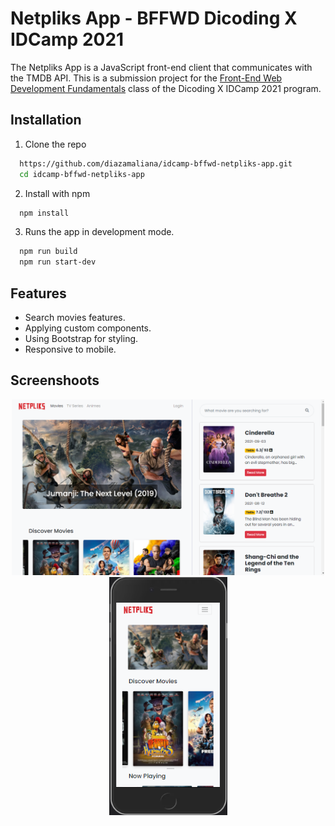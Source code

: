 
# Netpliks App - BFFWD Dicoding X IDCamp 2021

The Netpliks App is a JavaScript front-end client that communicates with the TMDB API.
This is a submission project for the [Front-End Web Development Fundamentals](https://www.dicoding.com/academies/163) class of the Dicoding X IDCamp 2021 program.



## Installation
1. Clone the repo
```bash
  https://github.com/diazamaliana/idcamp-bffwd-netpliks-app.git
  cd idcamp-bffwd-netpliks-app
```

2. Install with npm

```bash
  npm install 
```

3. Runs the app in development mode.

```bash
  npm run build
  npm run start-dev 
```
    
## Features

- Search movies features.
- Applying custom components.
- Using Bootstrap for styling.
- Responsive to mobile.

  
## Screenshoots
<p align="center">
  <img src="src/assets/web-screen.png" width='500' alt='shoot on web'/>
  <img src="src/assets/mobile-screen.png" width='189' alt='shoot on mobile' /> 
</p>



  